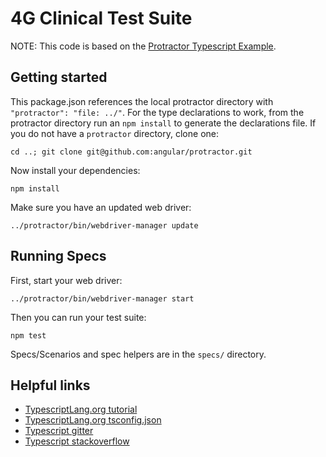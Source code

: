 # 4G Clinical Test Suite

NOTE: This code is based on the [Protractor Typescript Example](https://github.com/angular/protractor/tree/master/exampleTypescript).

## Getting started

This package.json references the local protractor directory with
`"protractor": "file: ../"`. For the type declarations to work, from
the protractor directory run an `npm install` to generate the declarations
file. If you do not have a `protractor` directory, clone one:

```
cd ..; git clone git@github.com:angular/protractor.git
```

Now install your dependencies:

```
npm install
```

Make sure you have an updated web driver:

```
../protractor/bin/webdriver-manager update
```

## Running Specs

First, start your web driver:

```
../protractor/bin/webdriver-manager start
```

Then you can run your test suite:

```
npm test
```

Specs/Scenarios and spec helpers are in the `specs/` directory.

## Helpful links

* [TypescriptLang.org tutorial](http://www.typescriptlang.org/docs/tutorial.html)
* [TypescriptLang.org tsconfig.json](http://www.typescriptlang.org/docs/handbook/tsconfig-json.html)
* [Typescript gitter](https://gitter.im/Microsoft/TypeScript)
* [Typescript stackoverflow](http://stackoverflow.com/questions/tagged/typescript)
